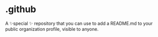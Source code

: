 # .github
A ✨special ✨ repository that you can use to add a README.md to your public organization profile, visible to anyone. 
